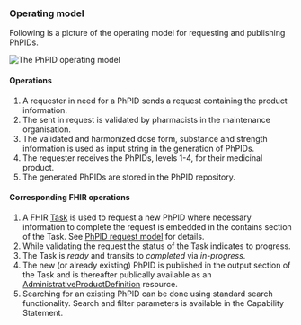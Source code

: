 ### Operating model

Following is a picture of the operating model for requesting and publishing PhPIDs. 

<img src="OperatingModel.png" alt="The PhPID operating model"/>
<br clear="all"/>

#### Operations
1. A requester in need for a PhPID sends a request containing the product information.
2. The sent in request is validated by pharmacists in the maintenance organisation.
3. The validated and harmonized dose form, substance and strength information is used as input string in the generation of PhPIDs.
4. The requester receives the PhPIDs, levels 1-4, for their medicinal product.
5. The generated PhPIDs are stored in the PhPID repository.

#### Corresponding FHIR operations 
1. A FHIR [Task](StructureDefinition-Task-who-php-phpid.html) is used to request a new PhPID where necessary information to complete the request is embedded in the contains section of the Task. See [PhPID request model](phpIdRequest.html) for details.  
2. While validating the request the status of the Task indicates to progress.  
3. The Task is _ready_ and transits to _completed_ via _in-progress_. 
4. The new (or already existing) PhPID is published in the output section of the Task and is thereafter publically available as an [AdministrativeProductDefinition](StructureDefinition-AdministrableProductDefinition-who-php.html) resource.
5. Searching for an existing PhPID can be done using standard search functionality. Search and filter parameters is available in the Capability Statement.